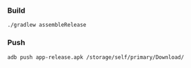 ### Build

 `./gradlew assembleRelease`

### Push

 `adb push app-release.apk /storage/self/primary/Download/`
